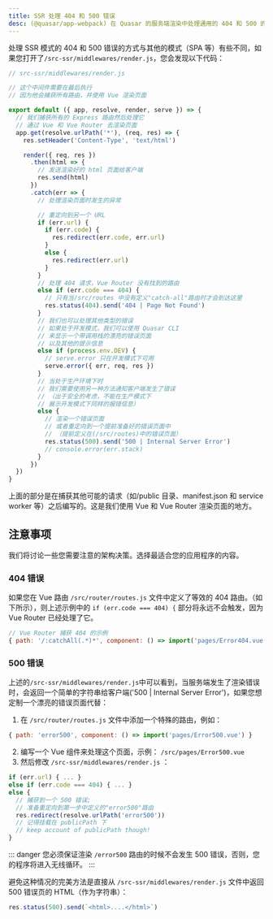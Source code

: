 ```yaml
---
title: SSR 处理 404 和 500 错误
desc: (@quasar/app-webpack) 在 Quasar 的服务端渲染中处理通用的 404 和 500 的 HTTP 错误
---
```


处理 SSR 模式的 404 和 500 错误的方式与其他的模式（SPA 等）有些不同，如果您打开了`/src-ssr/middlewares/render.js`，您会发现以下代码：

```js
// src-ssr/middlewares/render.js

// 这个中间件需要在最后执行
// 因为他会捕获所有路由，并使用 Vue 渲染页面

export default ({ app, resolve, render, serve }) => {
  // 我们捕获所有的 Express 路由然后处理它
  // 通过 Vue 和 Vue Router 去渲染页面
  app.get(resolve.urlPath('*'), (req, res) => {
    res.setHeader('Content-Type', 'text/html')

    render({ req, res })
      .then(html => {
        // 发送渲染好的 html 页面给客户端
        res.send(html)
      })
      .catch(err => {
        // 处理渲染页面时发生的异常

        // 重定向到另一个 URL
        if (err.url) {
          if (err.code) {
            res.redirect(err.code, err.url)
          }
          else {
            res.redirect(err.url)
          }
        }
        // 处理 404 请求，Vue Router 没有找到的路由
        else if (err.code === 404) {
          // 只有当/src/routes 中没有定义"catch-all"路由时才会到达这里
          res.status(404).send('404 | Page Not Found')
        }
        // 我们也可以处理其他类型的错误
        // 如果处于开发模式，我们可以使用 Quasar CLI
        // 来显示一个带调用栈的漂亮的错误页面
        // 以及其他的提示信息
        else if (process.env.DEV) {
          // serve.error 只在开发模式下可用
          serve.error({ err, req, res })
        }
        // 当处于生产环境下时
        // 我们需要使用另一种方法通知客户端发生了错误
        // （出于安全的考虑，不能在生产模式下
        // 展示开发模式下同样的报错信息）
        else {
          // 渲染一个错误页面
          // 或者重定向到一个提前准备好的错误页面中
          // （提前定义在(/src/routes)中的错误页面）
          res.status(500).send('500 | Internal Server Error')
          // console.error(err.stack)
        }
      })
  })
}
```

上面的部分是在捕获其他可能的请求（如/public 目录、manifest.json 和 service worker 等）之后编写的。这是我们使用 Vue 和 Vue Router 渲染页面的地方。


## 注意事项

我们将讨论一些您需要注意的架构决策。选择最适合您的应用程序的内容。

### 404 错误

如果您在 Vue 路由 `/src/router/routes.js` 文件中定义了等效的 404 路由。（如下所示），则上述示例中的 `if (err.code === 404) {` 部分将永远不会触发，因为 Vue Router 已经处理了它。


```js
// Vue Router 捕获 404 的示例
{ path: '/:catchAll(.*)*', component: () => import('pages/Error404.vue') }
```

### 500 错误

上述的`/src-ssr/middlewares/render.js`中可以看到，当服务端发生了渲染错误时，会返回一个简单的字符串给客户端('500 | Internal Server Error')，如果您想定制一个漂亮的错误页面代替：

1. 在 `/src/router/routes.js` 文件中添加一个特殊的路由，例如：
  ```js
  { path: 'error500', component: () => import('pages/Error500.vue') }
  ```
2. 编写一个 Vue 组件来处理这个页面，示例： `/src/pages/Error500.vue`
3. 然后修改 `/src-ssr/middlewares/render.js` ：
  ```js
  if (err.url) { ... }
  else if (err.code === 404) { ... }
  else {
    // 捕获到一个 500 错误;
    // 准备重定向到第一步中定义的"error500"路由
    res.redirect(resolve.urlPath('error500'))
    // 记得挂载在 publicPath 下
    // keep account of publicPath though!
  }
  ```

::: danger
您必须保证渲染 `/error500` 路由的时候不会发生 500 错误，否则，您的程序将进入无线循环。
:::

避免这种情况的完美方法是直接从 `/src-ssr/middlewares/render.js` 文件中返回 500 错误页的 HTML（作为字符串）：


```js
res.status(500).send(`<html>....</html>`)
```
